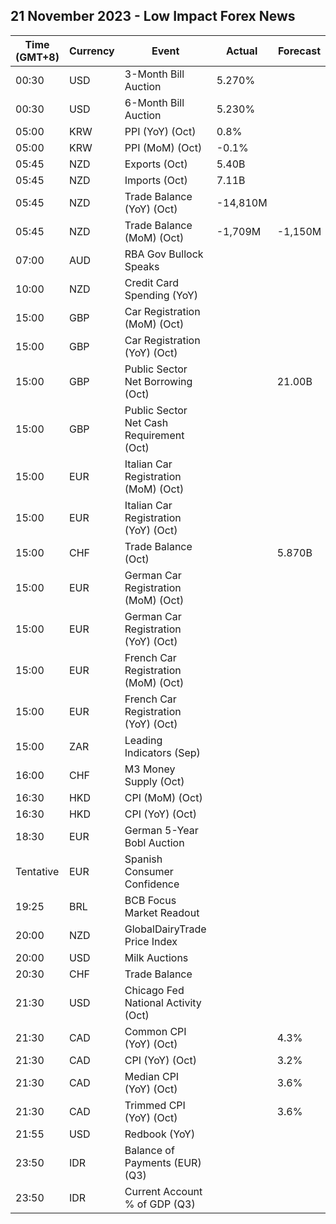 ## 21 November 2023 - Low Impact Forex News

| Time (GMT+8) | Currency | Event | Actual | Forecast | Previous |
|------|----------|-------|--------|----------|----------|
| 00:30 | USD | 3-Month Bill Auction | 5.270% |  | 5.285% |
| 00:30 | USD | 6-Month Bill Auction | 5.230% |  | 5.270% |
| 05:00 | KRW | PPI (YoY) (Oct) | 0.8% |  | 1.4% |
| 05:00 | KRW | PPI (MoM) (Oct) | -0.1% |  | 0.5% |
| 05:45 | NZD | Exports (Oct) | 5.40B |  | 4.77B |
| 05:45 | NZD | Imports (Oct) | 7.11B |  | 7.19B |
| 05:45 | NZD | Trade Balance (YoY) (Oct) | -14,810M |  | -15,410M |
| 05:45 | NZD | Trade Balance (MoM) (Oct) | -1,709M | -1,150M | -2,425M |
| 07:00 | AUD | RBA Gov Bullock Speaks |  |  |  |
| 10:00 | NZD | Credit Card Spending (YoY) |  |  | 3.3% |
| 15:00 | GBP | Car Registration (MoM) (Oct) |  |  | 218.3% |
| 15:00 | GBP | Car Registration (YoY) (Oct) |  |  | 21.0% |
| 15:00 | GBP | Public Sector Net Borrowing (Oct) |  | 21.00B | 13.53B |
| 15:00 | GBP | Public Sector Net Cash Requirement (Oct) |  |  | -11.812B |
| 15:00 | EUR | Italian Car Registration (MoM) (Oct) |  |  | 70.9% |
| 15:00 | EUR | Italian Car Registration (YoY) (Oct) |  |  | 22.7% |
| 15:00 | CHF | Trade Balance (Oct) |  | 5.870B | 6.316B |
| 15:00 | EUR | German Car Registration (MoM) (Oct) |  |  | -17.9% |
| 15:00 | EUR | German Car Registration (YoY) (Oct) |  |  | -0.1% |
| 15:00 | EUR | French Car Registration (MoM) (Oct) |  |  | 37.6% |
| 15:00 | EUR | French Car Registration (YoY) (Oct) |  |  | 10.7% |
| 15:00 | ZAR | Leading Indicators (Sep) |  |  | 110.90% |
| 16:00 | CHF | M3 Money Supply (Oct) |  |  | 1,129,200.0B |
| 16:30 | HKD | CPI (MoM) (Oct) |  |  | 0.40% |
| 16:30 | HKD | CPI (YoY) (Oct) |  |  | 2.00% |
| 18:30 | EUR | German 5-Year Bobl Auction |  |  | 2.710% |
| Tentative | EUR | Spanish Consumer Confidence |  |  | 77.2 |
| 19:25 | BRL | BCB Focus Market Readout |  |  |  |
| 20:00 | NZD | GlobalDairyTrade Price Index |  |  | -0.7% |
| 20:00 | USD | Milk Auctions |  |  | 3,255.0 |
| 20:30 | CHF | Trade Balance |  |  | 6.316B |
| 21:30 | USD | Chicago Fed National Activity (Oct) |  |  | 0.02 |
| 21:30 | CAD | Common CPI (YoY) (Oct) |  | 4.3% | 4.4% |
| 21:30 | CAD | CPI (YoY) (Oct) |  | 3.2% | 3.8% |
| 21:30 | CAD | Median CPI (YoY) (Oct) |  | 3.6% | 3.8% |
| 21:30 | CAD | Trimmed CPI (YoY) (Oct) |  | 3.6% | 3.7% |
| 21:55 | USD | Redbook (YoY) |  |  | 3.0% |
| 23:50 | IDR | Balance of Payments (EUR) (Q3) |  |  | -7.4B |
| 23:50 | IDR | Current Account % of GDP (Q3) |  |  | -0.50% |
